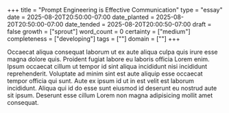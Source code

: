 +++
title = "Prompt Engineering is Effective Communication"
type = "essay"
date = 2025-08-20T20:50:00-07:00
date_planted = 2025-08-20T20:50:00-07:00
date_tended = 2025-08-20T20:00:50-07:00
draft = false
growth = ["sprout"]
word_count = 0
certainty = ["medium"]
completeness = ["developing"]
tags = [""]
domain = [""]
+++

Occaecat aliqua consequat laborum ut ex aute aliqua culpa quis irure esse magna dolore quis. Proident fugiat labore eu laboris officia Lorem enim. Ipsum occaecat cillum ut tempor id sint aliqua incididunt nisi incididunt reprehenderit. Voluptate ad minim sint est aute aliquip esse occaecat tempor officia qui sunt. Aute ex ipsum id ut in est velit est laborum incididunt. Aliqua qui id do esse sunt eiusmod id deserunt eu nostrud aute sit ipsum. Deserunt esse cillum Lorem non magna adipisicing mollit amet consequat.
